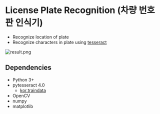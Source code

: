# License Plate Recognition (차량 번호판 인식기)

- Recognize location of plate
- Recognize characters in plate using [tesseract](https://github.com/tesseract-ocr/tesseract)

![result.png](https://github.com/kairess/license_plate_recognition/raw/master/19%EC%98%A47777.jpg)

## Dependencies

- Python 3+
- pytesseract 4.0
  - [kor.traindata](https://github.com/tesseract-ocr/tessdata/blob/master/kor.traineddata)
- OpenCV
- numpy
- matplotlib